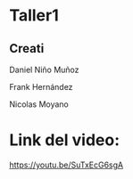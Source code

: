 # Taller1

## Creati

Daniel Niño Muñoz

Frank Hernández

Nicolas Moyano

# Link del video:

https://youtu.be/SuTxEcG6sgA
